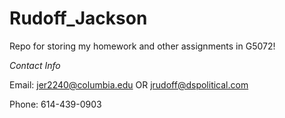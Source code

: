 # Rudoff_Jackson
Repo for storing my homework and other assignments in G5072!

*Contact Info*

Email: jer2240@columbia.edu OR jrudoff@dspolitical.com

Phone: 614-439-0903



